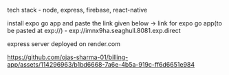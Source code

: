 

tech stack - node, express, firebase, react-native

install expo go app and paste the link given below ->
link for expo go app(to be pasted at exp://) - exp://imnx9ha.seaghull.8081.exp.direct

express server deployed on render.com


https://github.com/ojas-sharma-01/billing-app/assets/114296963/b1bd6668-7a6e-4b5a-919c-ff6d6651e984

